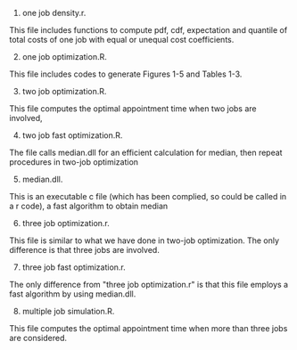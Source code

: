 1. one job density.r. 

This file includes functions to compute pdf, cdf, expectation and quantile of total costs of one job with equal or unequal cost coefficients.

2. one job optimization.R. 

This file includes codes to generate Figures 1-5 and Tables 1-3.

3. two job optimization.R. 

This file computes the optimal appointment time when two jobs are involved, 

4. two job fast optimization.R. 

The file calls median.dll for an efficient calculation for median, then repeat procedures in two-job optimization

5. median.dll. 

This is an executable c file (which has been complied, so could be called in a r code), a fast algorithm to obtain median

6. three job optimization.r. 

This file is similar to what we have done in two-job optimization. The only difference is that three jobs are involved.

7. three job fast optimization.r. 

The only difference from "three job optimization.r" is that this file employs a fast algorithm by using median.dll.

8. multiple job simulation.R. 

This file computes the optimal appointment time when more than three jobs are considered.


